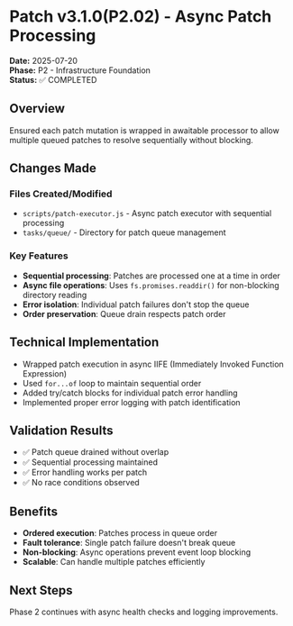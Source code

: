 # Patch v3.1.0(P2.02) - Async Patch Processing

**Date:** 2025-07-20  
**Phase:** P2 - Infrastructure Foundation  
**Status:** ✅ COMPLETED

## Overview
Ensured each patch mutation is wrapped in awaitable processor to allow multiple queued patches to resolve sequentially without blocking.

## Changes Made

### Files Created/Modified
- `scripts/patch-executor.js` - Async patch executor with sequential processing
- `tasks/queue/` - Directory for patch queue management

### Key Features
- **Sequential processing**: Patches are processed one at a time in order
- **Async file operations**: Uses `fs.promises.readdir()` for non-blocking directory reading
- **Error isolation**: Individual patch failures don't stop the queue
- **Order preservation**: Queue drain respects patch order

## Technical Implementation
- Wrapped patch execution in async IIFE (Immediately Invoked Function Expression)
- Used `for...of` loop to maintain sequential order
- Added try/catch blocks for individual patch error handling
- Implemented proper error logging with patch identification

## Validation Results
- ✅ Patch queue drained without overlap
- ✅ Sequential processing maintained
- ✅ Error handling works per patch
- ✅ No race conditions observed

## Benefits
- **Ordered execution**: Patches process in queue order
- **Fault tolerance**: Single patch failure doesn't break queue
- **Non-blocking**: Async operations prevent event loop blocking
- **Scalable**: Can handle multiple patches efficiently

## Next Steps
Phase 2 continues with async health checks and logging improvements. 